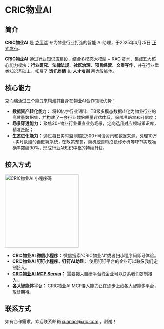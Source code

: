 # CRIC物业AI

## 简介

**CRIC物业AI** 是 [克而瑞](http://www.cricchina.com/) 专为物业行业打造的智能 AI 助理，于2025年4月25日 [正式发布](https://mp.weixin.qq.com/s/GC4V1M6N199Ay2f3kZan_Q)。

**CRIC物业AI** 通过行业知识库建设，结合多模态大模型 + RAG 技术，集成五大核心能力模块：**行业研究**、**法律法规**、**社区治理**、**项目经营**、**文案写作**，并在行业垂类知识基础上，拓展了 **资讯舆情** 和 **人才培训** 两大智能体。

## 核心能力

克而瑞通过三个能力来构建其自身在物业AI合作领域优势：

- **数据资产转化能力：** 将10亿字行业语料、TB级多模态数据转化为物业行业的高质量数据集，并构建了一套行业数据质量评估体系，保障准确率和可信度；
- **场景穿透能力：** 聚焦20+物业行业垂直业务场景，定向选用对应领域知识库，精准匹配；
- **生态进化能力：** 通过每日实时监测超过500+可信资讯和数据来源，处理10万+实时数据的自更新系统，在政策预警，商机挖掘和招投标分析等环节实现准确率突破90%，形成行业AI知识中枢的持续升级。

## 接入方式

<img src="https://github.com/user-attachments/assets/b0accf66-8444-4840-b753-037533203c84" width="240" height="240" alt="CRIC物业AI 小程序码">

- **CRIC物业AI 微信小程序：** 微信搜索“CRIC物业AI”或者扫小程序码即可体验。
- **CRIC物业AI 钉钉小程序、钉钉AI助理：** 使用钉钉平台的企业可以联系我们定制接入。
- **[CRIC物业AI MCP Server](https://github.com/wuye-ai/mcp-server-wuye-ai)：** 需要接入自研平台的企业可以联系我们定制接入。
- **各大智能体平台：** CRIC物业AI MCP接入能力正在逐步上线各大智能体平台，敬请期待。

## 联系方式

如有合作需求，欢迎联系邮箱 [xuanao@cric.com](mailto:xuanao@cric.com) ，谢谢！
